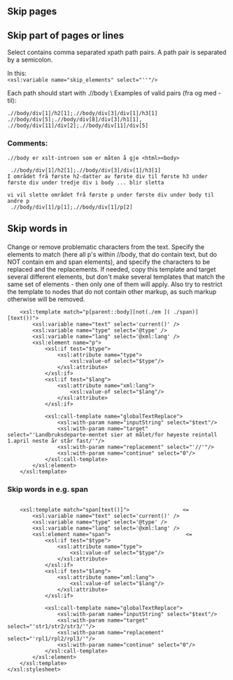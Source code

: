## Skip pages

## Skip part of pages or lines

Select contains comma separated xpath path pairs.
A path pair is separated by a semicolon.

In this:  
``` <xsl:variable name="skip_elements" select="''"/> ```

Each path should start with .//body \\
Examples of valid pairs (fra og med - til):
```
.//body/div[1]/h2[1];.//body/div[3]/div[1]/h3[1]
.//body/div[5];.//body/div[8]/div[3]/h1[1], .//body/div[11]/div[2];.//body/div[11]/div[5]

```

### Comments:

```
.//body er xslt-introen som er måten å gje <html><body>

 .//body/div[1]/h2[1];.//body/div[3]/div[1]/h3[1]
I området frå første h2-datter av første div til første h3 under første div under tredje div i body ... blir sletta

vi vil slette området frå første p under første div under body til andre p
 .//body/div[1]/p[1];.//body/div[1]/p[2]
```

## Skip words in <p>

Change or remove problematic characters from the text.
Specify the elements to match (here all p's within
//body, that do contain text, but do NOT contain em and
span elements), and specify the characters
to be replaced and the replacements. If needed,
copy this template and target several different elements,
but don't make several templates that match the same set
of elements - then only one of them will apply. Also try
to restrict the template to nodes that do not contain
other markup, as such markup otherwise will be removed.

```
    <xsl:template match="p[parent::body][not(./em ]( ./span)][text())">
        <xsl:variable name="text" select='current()' />
        <xsl:variable name="type" select='@type' />
        <xsl:variable name="lang" select='@xml:lang' />
        <xsl:element name="p">
            <xsl:if test="$type">
                <xsl:attribute name="type">
                    <xsl:value-of select="$type"/>
                </xsl:attribute>
            </xsl:if>
            <xsl:if test="$lang">
                <xsl:attribute name="xml:lang">
                    <xsl:value-of select="$lang"/>
                </xsl:attribute>
            </xsl:if>

            <xsl:call-template name="globalTextReplace">
                <xsl:with-param name="inputString" select="$text"/>
                <xsl:with-param name="target" select="'Landbruksdeparte-mentet sier at målet/for høyeste reintall 1.april neste år står fast/'"/>
                <xsl:with-param name="replacement" select="'//'"/>
                <xsl:with-param name="continue" select="0"/>
            </xsl:call-template>
        </xsl:element>
    </xsl:template>
```

### Skip words in e.g. span

```

    <xsl:template match="span[text()]">                 <= 
        <xsl:variable name="text" select='current()' />
        <xsl:variable name="type" select='@type' />
        <xsl:variable name="lang" select='@xml:lang' />
        <xsl:element name="span">                        <= 
            <xsl:if test="$type">
                <xsl:attribute name="type">
                    <xsl:value-of select="$type"/>
                </xsl:attribute>
            </xsl:if>
            <xsl:if test="$lang">
                <xsl:attribute name="xml:lang">
                    <xsl:value-of select="$lang"/>
                </xsl:attribute>
            </xsl:if>

            <xsl:call-template name="globalTextReplace">
                <xsl:with-param name="inputString" select="$text"/>
                <xsl:with-param name="target" select="'str1/str2/str3/'"/>
                <xsl:with-param name="replacement" select="'rpl1/rpl2/rpl3/'"/>
                <xsl:with-param name="continue" select="0"/>
            </xsl:call-template>
        </xsl:element>
    </xsl:template>
</xsl:stylesheet>

```
